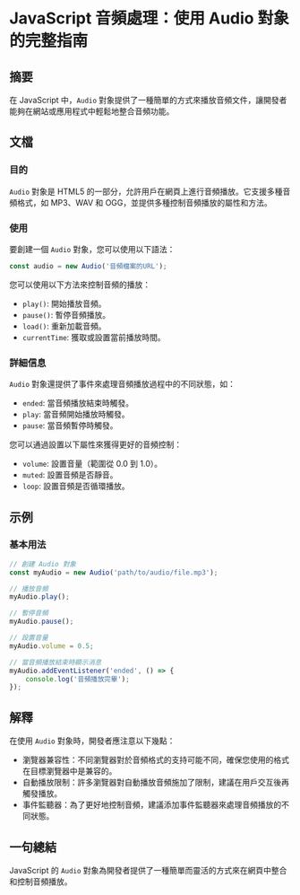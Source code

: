 <!--
Meta Description: # JavaScript 音頻處理：使用 Audio 對象的完整指南 ## 摘要 在 JavaScript 中，`Audio` 對象提供了一種簡單的方式來播放音頻文件，讓開發者能夠在網站或應用程式中輕鬆地整合音頻功能。 ## 文檔 ### 目的 `Audio` 對象是 HTML5 的一部分，允許用戶...
Meta Keywords: audio, javascript, myaudio, play, pause
-->

# JavaScript 音頻處理：使用 Audio 對象的完整指南

## 摘要
在 JavaScript 中，`Audio` 對象提供了一種簡單的方式來播放音頻文件，讓開發者能夠在網站或應用程式中輕鬆地整合音頻功能。

## 文檔
### 目的
`Audio` 對象是 HTML5 的一部分，允許用戶在網頁上進行音頻播放。它支援多種音頻格式，如 MP3、WAV 和 OGG，並提供多種控制音頻播放的屬性和方法。

### 使用
要創建一個 `Audio` 對象，您可以使用以下語法：
```javascript
const audio = new Audio('音頻檔案的URL');
```
您可以使用以下方法來控制音頻的播放：
- `play()`: 開始播放音頻。
- `pause()`: 暫停音頻播放。
- `load()`: 重新加載音頻。
- `currentTime`: 獲取或設置當前播放時間。

### 詳細信息
`Audio` 對象還提供了事件來處理音頻播放過程中的不同狀態，如：
- `ended`: 當音頻播放結束時觸發。
- `play`: 當音頻開始播放時觸發。
- `pause`: 當音頻暫停時觸發。

您可以通過設置以下屬性來獲得更好的音頻控制：
- `volume`: 設置音量（範圍從 0.0 到 1.0）。
- `muted`: 設置音頻是否靜音。
- `loop`: 設置音頻是否循環播放。

## 示例
### 基本用法
```javascript
// 創建 Audio 對象
const myAudio = new Audio('path/to/audio/file.mp3');

// 播放音頻
myAudio.play();

// 暫停音頻
myAudio.pause();

// 設置音量
myAudio.volume = 0.5;

// 當音頻播放結束時顯示消息
myAudio.addEventListener('ended', () => {
    console.log('音頻播放完畢');
});
```

## 解釋
在使用 `Audio` 對象時，開發者應注意以下幾點：
- 瀏覽器兼容性：不同瀏覽器對於音頻格式的支持可能不同，確保您使用的格式在目標瀏覽器中是兼容的。
- 自動播放限制：許多瀏覽器對自動播放音頻施加了限制，建議在用戶交互後再觸發播放。
- 事件監聽器：為了更好地控制音頻，建議添加事件監聽器來處理音頻播放的不同狀態。

## 一句總結
JavaScript 的 `Audio` 對象為開發者提供了一種簡單而靈活的方式來在網頁中整合和控制音頻播放。